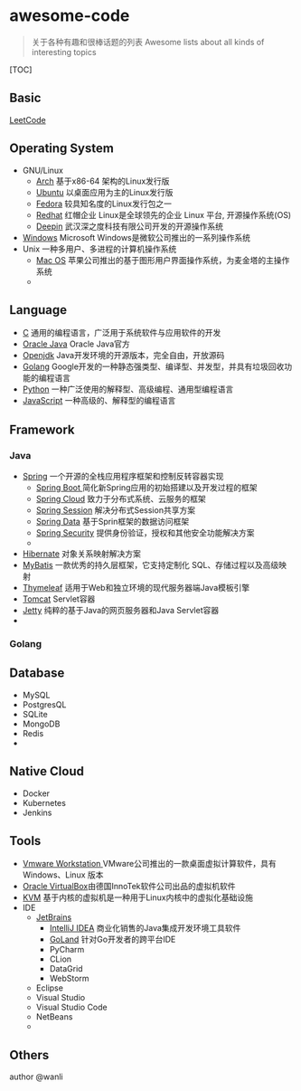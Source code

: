# awesome-code

> 关于各种有趣和很棒话题的列表 Awesome lists about all kinds of interesting topics

[TOC]

## Basic

[LeetCode](https://leetcode-cn.com/)



## Operating System

- GNU/Linux
  - [Arch](https://www.archlinux.org/) 基于x86-64 架构的Linux发行版 
  - [Ubuntu](https://ubuntu.com/) 以桌面应用为主的Linux发行版
  - [Fedora](https://getfedora.org/) 较具知名度的Linux发行包之一
  - [Redhat](https://www.redhat.com/zh/technologies/linux-platforms/enterprise-linux) 红帽企业 Linux是全球领先的企业 Linux 平台, 开源操作系统(OS)
  - [Deepin](https://www.deepin.org/) 武汉深之度科技有限公司开发的开源操作系统
- [Windows](https://www.microsoft.com/en-us/windows/get-windows-10) Microsoft Windows是微软公司推出的一系列操作系统
- Unix 一种多用户、多进程的计算机操作系统
  - [Mac OS](https://www.apple.com/macos) 苹果公司推出的基于图形用户界面操作系统，为麦金塔的主操作系统
  - 

## Language

- [C](https://en.wikipedia.org/wiki/C_(programming_language)) 通用的编程语言，广泛用于系统软件与应用软件的开发
- [Oracle Java](https://www.oracle.com/technetwork/java/javase/downloads/index.html) Oracle Java官方
- [Openjdk](https://openjdk.java.net/) Java开发环境的开源版本，完全自由，开放源码
- [Golang](https://golang.org/) Google开发的一种静态强类型、编译型、并发型，并具有垃圾回收功能的编程语言
- [Python](https://www.python.org) 一种广泛使用的解释型、高级编程、通用型编程语言
- [JavaScript](https://www.w3schools.com/js/) 一种高级的、解释型的编程语言

## Framework

### Java

- [Spring](https://openjdk.java.net/) 一个开源的全栈应用程序框架和控制反转容器实现
  - [Spring Boot ](https://spring.io/projects/spring-boot)简化新Spring应用的初始搭建以及开发过程的框架
  - [Spring Cloud](https://spring.io/projects/spring-cloud) 致力于分布式系统、云服务的框架
  - [Spring Session](https://spring.io/projects/spring-session) 解决分布式Session共享方案
  - [Spring Data](https://spring.io/projects/spring-data) 基于Sprin框架的数据访问框架
  - [Spring Security](https://spring.io/projects/spring-security) 提供身份验证，授权和其他安全功能解决方案
  - 
- [Hibernate](http://hibernate.org/) 对象关系映射解决方案
- [MyBatis](https://mybatis.org/mybatis-3/zh/index.html) 一款优秀的持久层框架，它支持定制化 SQL、存储过程以及高级映射
- [Thymeleaf](https://www.thymeleaf.org/) 适用于Web和独立环境的现代服务器端Java模板引擎
- [Tomcat](http://tomcat.apache.org/) Servlet容器
- [Jetty](https://www.eclipse.org/jetty/) 纯粹的基于Java的网页服务器和Java Servlet容器
- 

### Golang

## Database

- MySQL
- PostgresQL
- SQLite
- MongoDB
- Redis
- 

## Native Cloud

- Docker
- Kubernetes
- Jenkins

## Tools

- [Vmware Workstation ](https://www.vmware.com/products/workstation-pro.html)VMware公司推出的一款桌面虚拟计算软件，具有Windows、Linux 版本
- [Oracle VirtualBox](https://www.virtualbox.org/)由德国InnoTek软件公司出品的虚拟机软件
- [KVM](https://www.linux-kvm.org/page/Main_Page) 基于内核的虚拟机是一种用于Linux内核中的虚拟化基础设施
- IDE
  - [JetBrains](https://www.jetbrains.com/)
    - [IntelliJ IDEA](https://www.jetbrains.com/idea/) 商业化销售的Java集成开发环境工具软件
    - [GoLand](https://www.jetbrains.com/go/) 针对Go开发者的跨平台IDE
    - PyCharm
    - CLion
    - DataGrid
    - WebStorm
  - Eclipse
  - Visual Studio
  - Visual Studio Code
  - NetBeans
  - 

## Others



author @wanli